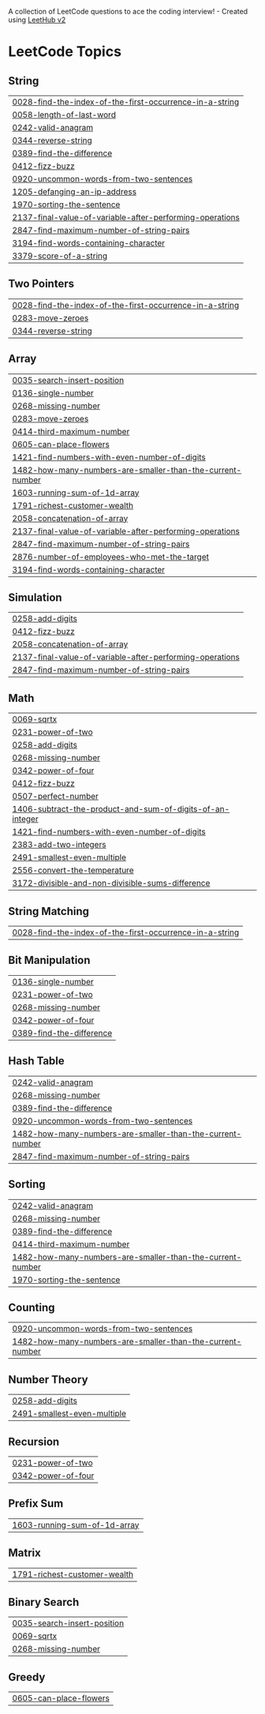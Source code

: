 A collection of LeetCode questions to ace the coding interview! - Created using [LeetHub v2](https://github.com/arunbhardwaj/LeetHub-2.0)
<!---LeetCode Topics Start-->
# LeetCode Topics
## String
|  |
| ------- |
| [0028-find-the-index-of-the-first-occurrence-in-a-string](https://github.com/Azwin-1997/Js_questions_practice/tree/master/0028-find-the-index-of-the-first-occurrence-in-a-string) |
| [0058-length-of-last-word](https://github.com/Azwin-1997/Js_questions_practice/tree/master/0058-length-of-last-word) |
| [0242-valid-anagram](https://github.com/Azwin-1997/Js_questions_practice/tree/master/0242-valid-anagram) |
| [0344-reverse-string](https://github.com/Azwin-1997/Js_questions_practice/tree/master/0344-reverse-string) |
| [0389-find-the-difference](https://github.com/Azwin-1997/Js_questions_practice/tree/master/0389-find-the-difference) |
| [0412-fizz-buzz](https://github.com/Azwin-1997/Js_questions_practice/tree/master/0412-fizz-buzz) |
| [0920-uncommon-words-from-two-sentences](https://github.com/Azwin-1997/Js_questions_practice/tree/master/0920-uncommon-words-from-two-sentences) |
| [1205-defanging-an-ip-address](https://github.com/Azwin-1997/Js_questions_practice/tree/master/1205-defanging-an-ip-address) |
| [1970-sorting-the-sentence](https://github.com/Azwin-1997/Js_questions_practice/tree/master/1970-sorting-the-sentence) |
| [2137-final-value-of-variable-after-performing-operations](https://github.com/Azwin-1997/Js_questions_practice/tree/master/2137-final-value-of-variable-after-performing-operations) |
| [2847-find-maximum-number-of-string-pairs](https://github.com/Azwin-1997/Js_questions_practice/tree/master/2847-find-maximum-number-of-string-pairs) |
| [3194-find-words-containing-character](https://github.com/Azwin-1997/Js_questions_practice/tree/master/3194-find-words-containing-character) |
| [3379-score-of-a-string](https://github.com/Azwin-1997/Js_questions_practice/tree/master/3379-score-of-a-string) |
## Two Pointers
|  |
| ------- |
| [0028-find-the-index-of-the-first-occurrence-in-a-string](https://github.com/Azwin-1997/Js_questions_practice/tree/master/0028-find-the-index-of-the-first-occurrence-in-a-string) |
| [0283-move-zeroes](https://github.com/Azwin-1997/Js_questions_practice/tree/master/0283-move-zeroes) |
| [0344-reverse-string](https://github.com/Azwin-1997/Js_questions_practice/tree/master/0344-reverse-string) |
## Array
|  |
| ------- |
| [0035-search-insert-position](https://github.com/Azwin-1997/Js_questions_practice/tree/master/0035-search-insert-position) |
| [0136-single-number](https://github.com/Azwin-1997/Js_questions_practice/tree/master/0136-single-number) |
| [0268-missing-number](https://github.com/Azwin-1997/Js_questions_practice/tree/master/0268-missing-number) |
| [0283-move-zeroes](https://github.com/Azwin-1997/Js_questions_practice/tree/master/0283-move-zeroes) |
| [0414-third-maximum-number](https://github.com/Azwin-1997/Js_questions_practice/tree/master/0414-third-maximum-number) |
| [0605-can-place-flowers](https://github.com/Azwin-1997/Js_questions_practice/tree/master/0605-can-place-flowers) |
| [1421-find-numbers-with-even-number-of-digits](https://github.com/Azwin-1997/Js_questions_practice/tree/master/1421-find-numbers-with-even-number-of-digits) |
| [1482-how-many-numbers-are-smaller-than-the-current-number](https://github.com/Azwin-1997/Js_questions_practice/tree/master/1482-how-many-numbers-are-smaller-than-the-current-number) |
| [1603-running-sum-of-1d-array](https://github.com/Azwin-1997/Js_questions_practice/tree/master/1603-running-sum-of-1d-array) |
| [1791-richest-customer-wealth](https://github.com/Azwin-1997/Js_questions_practice/tree/master/1791-richest-customer-wealth) |
| [2058-concatenation-of-array](https://github.com/Azwin-1997/Js_questions_practice/tree/master/2058-concatenation-of-array) |
| [2137-final-value-of-variable-after-performing-operations](https://github.com/Azwin-1997/Js_questions_practice/tree/master/2137-final-value-of-variable-after-performing-operations) |
| [2847-find-maximum-number-of-string-pairs](https://github.com/Azwin-1997/Js_questions_practice/tree/master/2847-find-maximum-number-of-string-pairs) |
| [2876-number-of-employees-who-met-the-target](https://github.com/Azwin-1997/Js_questions_practice/tree/master/2876-number-of-employees-who-met-the-target) |
| [3194-find-words-containing-character](https://github.com/Azwin-1997/Js_questions_practice/tree/master/3194-find-words-containing-character) |
## Simulation
|  |
| ------- |
| [0258-add-digits](https://github.com/Azwin-1997/Js_questions_practice/tree/master/0258-add-digits) |
| [0412-fizz-buzz](https://github.com/Azwin-1997/Js_questions_practice/tree/master/0412-fizz-buzz) |
| [2058-concatenation-of-array](https://github.com/Azwin-1997/Js_questions_practice/tree/master/2058-concatenation-of-array) |
| [2137-final-value-of-variable-after-performing-operations](https://github.com/Azwin-1997/Js_questions_practice/tree/master/2137-final-value-of-variable-after-performing-operations) |
| [2847-find-maximum-number-of-string-pairs](https://github.com/Azwin-1997/Js_questions_practice/tree/master/2847-find-maximum-number-of-string-pairs) |
## Math
|  |
| ------- |
| [0069-sqrtx](https://github.com/Azwin-1997/Js_questions_practice/tree/master/0069-sqrtx) |
| [0231-power-of-two](https://github.com/Azwin-1997/Js_questions_practice/tree/master/0231-power-of-two) |
| [0258-add-digits](https://github.com/Azwin-1997/Js_questions_practice/tree/master/0258-add-digits) |
| [0268-missing-number](https://github.com/Azwin-1997/Js_questions_practice/tree/master/0268-missing-number) |
| [0342-power-of-four](https://github.com/Azwin-1997/Js_questions_practice/tree/master/0342-power-of-four) |
| [0412-fizz-buzz](https://github.com/Azwin-1997/Js_questions_practice/tree/master/0412-fizz-buzz) |
| [0507-perfect-number](https://github.com/Azwin-1997/Js_questions_practice/tree/master/0507-perfect-number) |
| [1406-subtract-the-product-and-sum-of-digits-of-an-integer](https://github.com/Azwin-1997/Js_questions_practice/tree/master/1406-subtract-the-product-and-sum-of-digits-of-an-integer) |
| [1421-find-numbers-with-even-number-of-digits](https://github.com/Azwin-1997/Js_questions_practice/tree/master/1421-find-numbers-with-even-number-of-digits) |
| [2383-add-two-integers](https://github.com/Azwin-1997/Js_questions_practice/tree/master/2383-add-two-integers) |
| [2491-smallest-even-multiple](https://github.com/Azwin-1997/Js_questions_practice/tree/master/2491-smallest-even-multiple) |
| [2556-convert-the-temperature](https://github.com/Azwin-1997/Js_questions_practice/tree/master/2556-convert-the-temperature) |
| [3172-divisible-and-non-divisible-sums-difference](https://github.com/Azwin-1997/Js_questions_practice/tree/master/3172-divisible-and-non-divisible-sums-difference) |
## String Matching
|  |
| ------- |
| [0028-find-the-index-of-the-first-occurrence-in-a-string](https://github.com/Azwin-1997/Js_questions_practice/tree/master/0028-find-the-index-of-the-first-occurrence-in-a-string) |
## Bit Manipulation
|  |
| ------- |
| [0136-single-number](https://github.com/Azwin-1997/Js_questions_practice/tree/master/0136-single-number) |
| [0231-power-of-two](https://github.com/Azwin-1997/Js_questions_practice/tree/master/0231-power-of-two) |
| [0268-missing-number](https://github.com/Azwin-1997/Js_questions_practice/tree/master/0268-missing-number) |
| [0342-power-of-four](https://github.com/Azwin-1997/Js_questions_practice/tree/master/0342-power-of-four) |
| [0389-find-the-difference](https://github.com/Azwin-1997/Js_questions_practice/tree/master/0389-find-the-difference) |
## Hash Table
|  |
| ------- |
| [0242-valid-anagram](https://github.com/Azwin-1997/Js_questions_practice/tree/master/0242-valid-anagram) |
| [0268-missing-number](https://github.com/Azwin-1997/Js_questions_practice/tree/master/0268-missing-number) |
| [0389-find-the-difference](https://github.com/Azwin-1997/Js_questions_practice/tree/master/0389-find-the-difference) |
| [0920-uncommon-words-from-two-sentences](https://github.com/Azwin-1997/Js_questions_practice/tree/master/0920-uncommon-words-from-two-sentences) |
| [1482-how-many-numbers-are-smaller-than-the-current-number](https://github.com/Azwin-1997/Js_questions_practice/tree/master/1482-how-many-numbers-are-smaller-than-the-current-number) |
| [2847-find-maximum-number-of-string-pairs](https://github.com/Azwin-1997/Js_questions_practice/tree/master/2847-find-maximum-number-of-string-pairs) |
## Sorting
|  |
| ------- |
| [0242-valid-anagram](https://github.com/Azwin-1997/Js_questions_practice/tree/master/0242-valid-anagram) |
| [0268-missing-number](https://github.com/Azwin-1997/Js_questions_practice/tree/master/0268-missing-number) |
| [0389-find-the-difference](https://github.com/Azwin-1997/Js_questions_practice/tree/master/0389-find-the-difference) |
| [0414-third-maximum-number](https://github.com/Azwin-1997/Js_questions_practice/tree/master/0414-third-maximum-number) |
| [1482-how-many-numbers-are-smaller-than-the-current-number](https://github.com/Azwin-1997/Js_questions_practice/tree/master/1482-how-many-numbers-are-smaller-than-the-current-number) |
| [1970-sorting-the-sentence](https://github.com/Azwin-1997/Js_questions_practice/tree/master/1970-sorting-the-sentence) |
## Counting
|  |
| ------- |
| [0920-uncommon-words-from-two-sentences](https://github.com/Azwin-1997/Js_questions_practice/tree/master/0920-uncommon-words-from-two-sentences) |
| [1482-how-many-numbers-are-smaller-than-the-current-number](https://github.com/Azwin-1997/Js_questions_practice/tree/master/1482-how-many-numbers-are-smaller-than-the-current-number) |
## Number Theory
|  |
| ------- |
| [0258-add-digits](https://github.com/Azwin-1997/Js_questions_practice/tree/master/0258-add-digits) |
| [2491-smallest-even-multiple](https://github.com/Azwin-1997/Js_questions_practice/tree/master/2491-smallest-even-multiple) |
## Recursion
|  |
| ------- |
| [0231-power-of-two](https://github.com/Azwin-1997/Js_questions_practice/tree/master/0231-power-of-two) |
| [0342-power-of-four](https://github.com/Azwin-1997/Js_questions_practice/tree/master/0342-power-of-four) |
## Prefix Sum
|  |
| ------- |
| [1603-running-sum-of-1d-array](https://github.com/Azwin-1997/Js_questions_practice/tree/master/1603-running-sum-of-1d-array) |
## Matrix
|  |
| ------- |
| [1791-richest-customer-wealth](https://github.com/Azwin-1997/Js_questions_practice/tree/master/1791-richest-customer-wealth) |
## Binary Search
|  |
| ------- |
| [0035-search-insert-position](https://github.com/Azwin-1997/Js_questions_practice/tree/master/0035-search-insert-position) |
| [0069-sqrtx](https://github.com/Azwin-1997/Js_questions_practice/tree/master/0069-sqrtx) |
| [0268-missing-number](https://github.com/Azwin-1997/Js_questions_practice/tree/master/0268-missing-number) |
## Greedy
|  |
| ------- |
| [0605-can-place-flowers](https://github.com/Azwin-1997/Js_questions_practice/tree/master/0605-can-place-flowers) |
<!---LeetCode Topics End-->